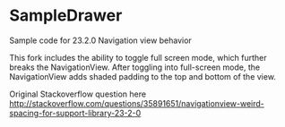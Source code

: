 # SampleDrawer
Sample code for 23.2.0 Navigation view behavior

This fork includes the ability to toggle full screen mode, which further breaks the NavigationView.  After toggling into full-screen mode, the NavigationView adds shaded padding to the top and bottom of the view.

Original Stackoverflow question here http://stackoverflow.com/questions/35891651/navigationview-weird-spacing-for-support-library-23-2-0
